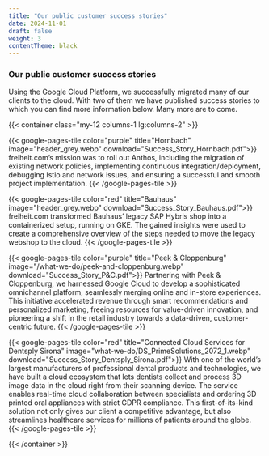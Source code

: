 ```yaml
---
title: "Our public customer success stories"
date: 2024-11-01
draft: false
weight: 3
contentTheme: black
---
```

### Our public customer success stories

Using the Google Cloud Platform, we successfully migrated many of our clients to the cloud. With two of them we have published success stories to which you can find more information below. Many more are to come.

{{< container class="my-12 columns-1 lg:columns-2" >}}

{{< google-pages-tile
color="purple"
title="Hornbach"
image="header_grey.webp"
download="Success_Story_Hornbach.pdf">}}
freiheit.com’s mission was to roll out Anthos, including the migration of existing network policies, implementing continuous integration/deployment, debugging Istio and network issues, and ensuring a successful and smooth project implementation.
{{< /google-pages-tile >}}

{{< google-pages-tile
color="red"
title="Bauhaus"
image="header_grey.webp"
download="Success_Story_Bauhaus.pdf">}}
freiheit.com transformed Bauhaus’ legacy SAP Hybris shop into a containerized setup, running on GKE. The gained insights were used to create a comprehensive overview of the steps needed to move the legacy webshop to the cloud.
{{< /google-pages-tile >}}

{{< google-pages-tile
color="purple"
title="Peek & Cloppenburg"
image="/what-we-do/peek-and-cloppenburg.webp"
download="Success_Story_P&C.pdf">}}
Partnering with Peek & Cloppenburg, we harnessed Google Cloud to develop a sophisticated omnichannel platform, seamlessly merging online and in-store experiences. This initiative accelerated revenue through smart recommendations and personalized marketing, freeing resources for value-driven innovation, and pioneering a shift in the retail industry towards a data-driven, customer-centric future.
{{< /google-pages-tile >}}

{{< google-pages-tile
color="red"
title="Connected Cloud Services for Dentsply Sirona"
image="what-we-do/DS_PrimeSolutions_2072_1.webp"
download="Success_Story_Dentsply_Sirona.pdf">}}
With one of the world’s largest manufacturers of professional dental products and technologies, we have built a cloud ecosystem that lets dentists collect and process 3D image data in the cloud right from their scanning device. The service enables real-time cloud collaboration between specialists and ordering 3D printed oral appliances with strict GDPR compliance. This first-of-its-kind solution not only gives our client a competitive advantage, but also streamlines healthcare services for millions of patients around the globe.
{{< /google-pages-tile >}}

{{< /container >}}
